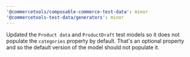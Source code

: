 ```yaml
---
'@commercetools/composable-commerce-test-data': minor
'@commercetools-test-data/generators': minor
---
```


Updated the `Product data` and `ProductDraft` test models so it does not populate the `categories` property by default. That's an optional property and so the default version of the model should not populate it.
